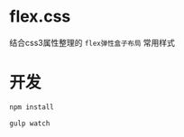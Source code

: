 ﻿# flex.css

结合css3属性整理的 `flex弹性盒子布局` 常用样式

# 开发

```bash
npm install
```

```bash
gulp watch
```


